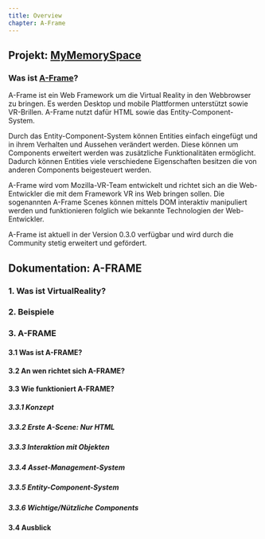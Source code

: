```yaml
---
title: Overview
chapter: A-Frame
---
```

## Projekt: [MyMemorySpace](https://github.com/oxanaZh/MyMemorySpace.git)


### Was ist [A-Frame](https://aframe.io/)?
A-Frame ist ein Web Framework um die Virtual Reality in den Webbrowser zu bringen.
Es werden Desktop und mobile Plattformen unterstützt sowie VR-Brillen.
A-Frame nutzt dafür HTML sowie das Entity-Component-System.

Durch das Entity-Component-System können Entities einfach eingefügt und in
ihrem Verhalten und Aussehen verändert werden. Diese können um Components
erweitert werden was zusätzliche Funktionalitäten ermöglicht. Dadurch können
Entities viele verschiedene Eigenschaften besitzen die von anderen Components
beigesteuert werden.

A-Frame wird vom Mozilla-VR-Team entwickelt und richtet sich an die Web-Entwickler
die mit dem Framework VR ins Web bringen sollen. Die sogenannten A-Frame Scenes
können mittels DOM interaktiv manipuliert werden und funktionieren folglich
wie bekannte Technologien der Web-Entwickler.

A-Frame ist aktuell in der Version 0.3.0 verfügbar und wird durch die Community
stetig erweitert und gefördert.

## Dokumentation: A-FRAME

### 1. Was ist VirtualReality?

### 2. Beispiele

### 3. A-FRAME

#### 3.1 Was ist A-FRAME?

#### 3.2 An wen richtet sich A-FRAME?

#### 3.3 Wie funktioniert A-FRAME?

##### 3.3.1 Konzept

##### 3.3.2 Erste A-Scene: Nur HTML

##### 3.3.3 Interaktion mit Objekten

##### 3.3.4 Asset-Management-System

##### 3.3.5 Entity-Component-System

##### 3.3.6 Wichtige/Nützliche Components

#### 3.4 Ausblick
